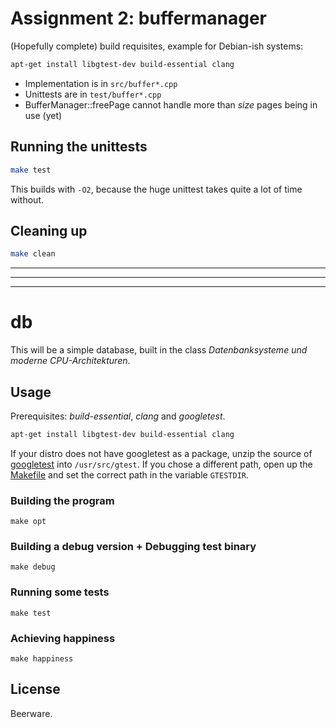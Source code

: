 # Assignment 2: buffermanager

(Hopefully complete) build requisites, example for Debian-ish systems:
```bash
apt-get install libgtest-dev build-essential clang
```

- Implementation is in `src/buffer*.cpp`
- Unittests are in `test/buffer*.cpp`
- BufferManager::freePage cannot handle more than _size_ pages being in use (yet)

## Running the unittests

```bash
make test
```

This builds with `-O2`, because the huge unittest takes quite a lot of time without.

## Cleaning up

```bash
make clean
```


---

---

---

# db

This will be a simple database, built in the class _Datenbanksysteme und moderne CPU-Architekturen_.

## Usage

Prerequisites: _build-essential_, _clang_ and _googletest_.

```bash
apt-get install libgtest-dev build-essential clang
```

If your distro does not have googletest as a package, unzip the source of [googletest][gtest] into `/usr/src/gtest`. If you chose a different path, open up the [Makefile][makefile] and set the correct path in the variable `GTESTDIR`.

[gtest]: https://code.google.com/p/googletest/downloads/list
[makefile]: https://bitbucket.org/cfstras/db/src/master/Makefile

### Building the program

    make opt

### Building a debug version + Debugging test binary

    make debug

### Running some tests

    make test

### Achieving happiness

    make happiness

## License

Beerware.
